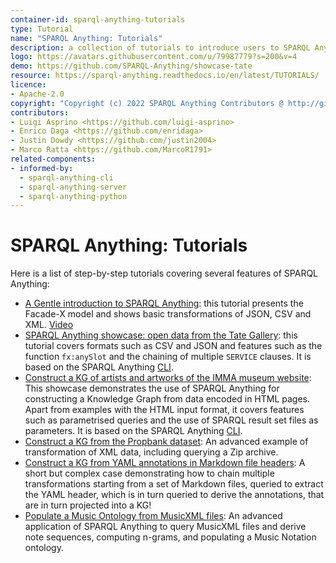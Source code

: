 ```yaml
---
container-id: sparql-anything-tutorials
type: Tutorial
name: "SPARQL Anything: Tutorials"
description: a collection of tutorials to introduce users to SPARQL Anything
logo: https://avatars.githubusercontent.com/u/79987779?s=200&v=4
demo: https://github.com/SPARQL-Anything/showcase-tate
resource: https://sparql-anything.readthedocs.io/en/latest/TUTORIALS/
licence:
- Apache-2.0
copyright: "Copyright (c) 2022 SPARQL Anything Contributors @ http://github.com/sparql-anything"
contributors:
- Luigi Asprino <https://github.com/luigi-asprino>
- Enrico Daga <https://github.com/enridaga>
- Justin Dowdy <https://github.com/justin2004>
- Marco Ratta <https://github.com/MarcoR1791>
related-components:
- informed-by:
  - sparql-anything-cli
  - sparql-anything-server
  - sparql-anything-python
---
```


# SPARQL Anything: Tutorials

Here is a list of step-by-step tutorials covering several features of SPARQL Anything:

- [A Gentle introduction to SPARQL Anything](A_GENTLE_INTRODUCTION_TO_SPARQL_ANYTHING.md): this tutorial presents the Facade-X model and shows basic transformations of JSON, CSV and XML. [Video](https://www.dropbox.com/s/bc31v0klg68op0z/SPARQLAnythingTutorial-highres.mp4?dl=0) 
- [SPARQL Anything showcase: open data from the Tate Gallery](https://github.com/SPARQL-Anything/showcase-tate): this tutorial covers formats such as CSV and JSON and features such as the function `fx:anySlot` and the chaining of multiple `SERVICE` clauses. It is based on the SPARQL Anything [CLI](README.md#Usage).
- [Construct a KG of artists and artworks of the IMMA museum website](https://github.com/SPARQL-Anything/showcase-imma): This showcase demonstrates the use of SPARQL Anything for constructing a Knowledge Graph from data encoded in HTML pages. Apart from examples with the HTML input format, it covers features such as parametrised queries and the use of SPARQL result set files as parameters. It is based on the SPARQL Anything [CLI](README.md#Usage).
- [Construct a KG from the Propbank dataset](https://github.com/SPARQL-Anything/showcase-propbank): An advanced example of transformation of XML data, including querying a Zip archive.
- [Construct a KG from YAML annotations in Markdown file headers](https://github.com/SPARQL-Anything/showcase-polifonia-ecosystem): A short but complex case demonstrating how to chain multiple transformations starting from a set of Markdown files, queried to extract the YAML header, which is in turn queried to derive the annotations, that are in turn projected into a KG!
- [Populate a Music Ontology from MusicXML files](https://github.com/SPARQL-Anything/showcase-musicxml): An advanced application of SPARQL Anything to query MusicXML files and derive note sequences, computing n-grams, and populating a Music Notation ontology.